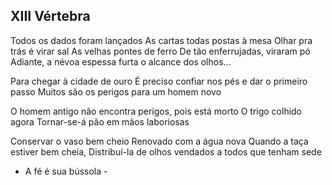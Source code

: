 ## XIII Vértebra

Todos os dados foram lançados
As cartas todas postas à mesa
Olhar pra trás é virar sal
As velhas pontes de ferro
De tão enferrujadas, viraram pó
Adiante, a névoa espessa furta o alcance dos olhos...

Para chegar à cidade de ouro
É preciso confiar nos pés e dar o primeiro passo
Muitos são os perigos para um homem novo

O homem antigo não encontra perigos, pois está morto
O trigo colhido agora
Tornar-se-á pão em mãos laboriosas

Conservar o vaso bem cheio
Renovado com a água nova
Quando a taça estiver bem cheia,
Distribuí-la de olhos vendados a todos que tenham sede
- A fé é sua bússola -